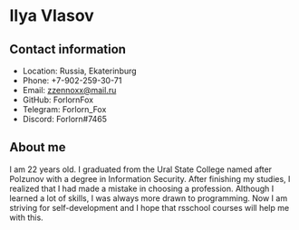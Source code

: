 # Ilya Vlasov
## Contact information
* Location: Russia, Ekaterinburg
* Phone: +7-902-259-30-71
* Email: zzennoxx@mail.ru
* GitHub: ForlornFox
* Telegram: Forlorn_Fox
* Discord: Forlorn#7465
## About me
I am 22 years old. I graduated from the Ural State College named after Polzunov with a degree in Information Security. After finishing my studies, I realized that I had made a mistake in choosing a profession. Although I learned a lot of skills, I was always more drawn to programming. Now I am striving for self-development and I hope that rsschool courses will help me with this.
